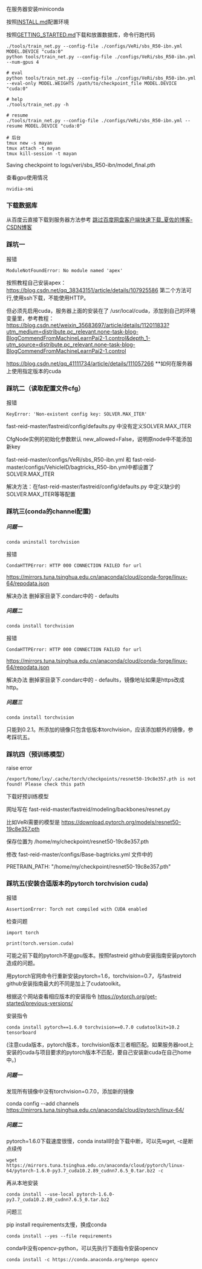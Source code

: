 在服务器安装miniconda

按照[INSTALL.md](https://github.com/yankuai/fast-reid/blob/master/docs/INSTALL.md)配置环境

按照[GETTING_STARTED.md](https://github.com/yankuai/fast-reid/blob/master/docs/GETTING_STARTED.md)下载和放置数据库，命令行跑代码

```
./tools/train_net.py --config-file ./configs/VeRi/sbs_R50-ibn.yml MODEL.DEVICE "cuda:0"
python tools/train_net.py --config-file ./configs/VeRi/sbs_R50-ibn.yml --num-gpus 4

# eval
python tools/train_net.py --config-file ./configs/VeRi/sbs_R50-ibn.yml --eval-only MODEL.WEIGHTS /path/to/checkpoint_file MODEL.DEVICE "cuda:0"

# help
./tools/train_net.py -h

# resume
./tools/train_net.py --config-file ./configs/VeRi/sbs_R50-ibn.yml --resume MODEL.DEVICE "cuda:0"

# 后台
tmux new -s mayan
tmux attach -t mayan
tmux kill-session -t mayan

```

Saving checkpoint to logs/veri/sbs_R50-ibn/model_final.pth 



查看gpu使用情况

```
nvidia-smi
```



### 下载数据库

从百度云直接下载到服务器方法参考 [跳过百度网盘客户端快速下载_夏佐的博客-CSDN博客](https://blog.csdn.net/qq_28125445/article/details/96435916?utm_medium=distribute.pc_relevant.none-task-blog-searchFromBaidu-4.control&depth_1-utm_source=distribute.pc_relevant.none-task-blog-searchFromBaidu-4.control)



### 踩坑一

报错

```
ModuleNotFoundError: No module named 'apex'
```

按照教程自己安装apex： https://blog.csdn.net/qq_38343151/article/details/107925586 第二个方法可行,使用ssh下载，不能使用HTTP。

但必须先启用cuda，服务器上面的安装在了 /usr/local/cuda，添加到自己的环境变量里，参考教程： https://blog.csdn.net/weixin_35683697/article/details/112011833?utm_medium=distribute.pc_relevant.none-task-blog-BlogCommendFromMachineLearnPai2-1.control&depth_1-utm_source=distribute.pc_relevant.none-task-blog-BlogCommendFromMachineLearnPai2-1.control

https://blog.csdn.net/qq_41111734/article/details/111057266  **如何在服务器上使用指定版本的cuda



### 踩坑二（读取配置文件cfg）

报错 

```
KeyError: 'Non-existent config key: SOLVER.MAX_ITER'
```

fast-reid-master/fastreid/config/defaults.py 中没有定义SOLVER.MAX_ITER

CfgNode实例的初始化参数默认 new_allowed=False，说明原node中不能添加新key

fast-reid-master/configs/VeRi/sbs_R50-ibn.yml 和 fast-reid-master/configs/VehicleID/bagtricks_R50-ibn.yml中都设置了SOLVER.MAX_ITER

解决方法：在fast-reid-master/fastreid/config/defaults.py 中定义缺少的SOLVER.MAX_ITER等等配置



### 踩坑三(conda的channel配置)

##### 问题一

```
conda uninstall torchvision
```

报错 

```
CondaHTTPError: HTTP 000 CONNECTION FAILED for url 
```

<https://mirrors.tuna.tsinghua.edu.cn/anaconda/cloud/conda-forge/linux-64/repodata.json>

解决办法 删掉家目录下.condarc中的 - defaults

##### 问题二

```
conda install torchvision
```

报错

```
CondaHTTPError: HTTP 000 CONNECTION FAILED for url 
```

<https://mirrors.tuna.tsinghua.edu.cn/anaconda/cloud/conda-forge/linux-64/repodata.json>

解决办法 删掉家目录下.condarc中的 - defaults，镜像地址如果是https改成http。

##### 问题三

```
conda install torchvision
```

只能到0.2.1。所添加的镜像只包含低版本torchvision，应该添加额外的镜像，参考踩坑五。





### 踩坑四（预训练模型）

raise error

```
/export/home/lxy/.cache/torch/checkpoints/resnet50-19c8e357.pth is not found! Please check this path
```

下载好预训练模型

网址写在 fast-reid-master/fastreid/modeling/backbones/resnet.py

比如VeRi需要的模型是 https://download.pytorch.org/models/resnet50-19c8e357.pth

保存位置为 /home/my/checkpoint/resnet50-19c8e357.pth

修改 fast-reid-master/configs/Base-bagtricks.yml 文件中的

PRETRAIN_PATH: "/home/my/checkpoint/resnet50-19c8e357.pth"



### 踩坑五(安装合适版本的pytorch torchvision cuda)

报错

```
AssertionError: Torch not compiled with CUDA enabled
```

检查问题

```
import torch

print(torch.version.cuda)
```

可能之前下载的pytorch不是gpu版本。按照fastreid github安装指南安装pytorch造成的问题。

用pytorch官网命令行重新安装pytorch=1.6，torchvision=0.7，与fastreid github安装指南最大的不同是加上了cudatoolkit。

根据这个网站查看相应版本的安装指令 https://pytorch.org/get-started/previous-versions/

安装指令 

```
conda install pytorch==1.6.0 torchvision==0.7.0 cudatoolkit=10.2 tensorboard
```

(注意cuda版本，pytorch版本，torchvision版本三者相匹配。如果服务器root上安装的cuda与项目要求的pytorch版本不匹配，要自己安装新cuda在自己home中。)

##### 问题一

发现所有镜像中没有torchvision=0.7.0，添加新的镜像

conda config --add channels https://mirrors.tuna.tsinghua.edu.cn/anaconda/cloud/pytorch/linux-64/

##### 问题二

pytorch=1.6.0下载速度很慢，conda install时会下载中断，可以先wget, -c是断点续传

```
wget https://mirrors.tuna.tsinghua.edu.cn/anaconda/cloud/pytorch/linux-64/pytorch-1.6.0-py3.7_cuda10.2.89_cudnn7.6.5_0.tar.bz2 -c
```

再从本地安装

```
conda install --use-local pytorch-1.6.0-py3.7_cuda10.2.89_cudnn7.6.5_0.tar.bz2
```

问题三

pip install requirements太慢，换成conda

```
conda install --yes --file requirements
```

conda中没有opencv-python，可以先执行下面指令安装opencv

```
conda install -c https://conda.anaconda.org/menpo opencv
```

